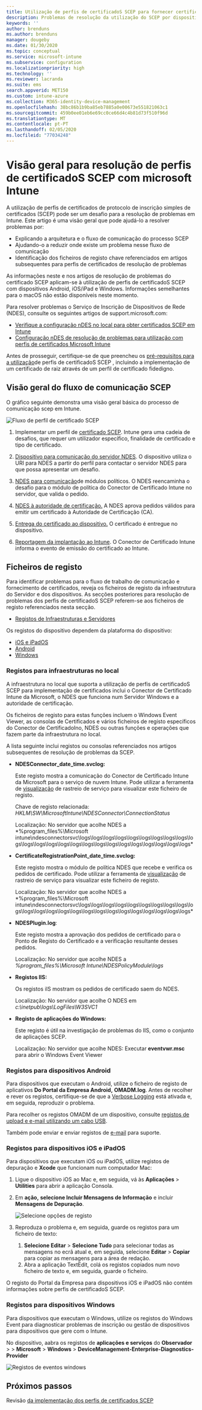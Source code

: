 ```yaml
---
title: Utilização de perfis de certificadoS SCEP para fornecer certificados com microsoft Intune / Microsoft Docs
description: Problemas de resolução da utilização do SCEP por dispositivos para solicitar certificados de utilização com o Intune, incluindo a comunicação de dispositivos para NDES, NDES para as autoridades de certificação, e do Conector de Certificado Intune para o serviço Intune.
keywords: ''
author: brenduns
ms.author: brenduns
manager: dougeby
ms.date: 01/30/2020
ms.topic: conceptual
ms.service: microsoft-intune
ms.subservice: configuration
ms.localizationpriority: high
ms.technology: ''
ms.reviewer: lacranda
ms.suite: ems
search.appverid: MET150
ms.custom: intune-azure
ms.collection: M365-identity-device-management
ms.openlocfilehash: 38bc86b1b9ba85eb7885a0e00673e551821063c1
ms.sourcegitcommit: 459b0ee01eb6e69cc0ce66d4c4b81d73f510f96d
ms.translationtype: MT
ms.contentlocale: pt-PT
ms.lasthandoff: 02/05/2020
ms.locfileid: "77034248"
---
```

# <a name="overview-for-troubleshooting-scep-certificate-profiles-with-microsoft-intune"></a>Visão geral para resolução de perfis de certificadoS SCEP com microsoft Intune

A utilização de perfis de certificados de protocolo de inscrição simples de certificados (SCEP) pode ser um desafio para a resolução de problemas em Intune. Este artigo é uma visão geral que pode ajudá-lo a resolver problemas por:

- Explicando a arquitetura e o fluxo de comunicação do processo SCEP
- Ajudando-o a reduzir onde existe um problema nesse fluxo de comunicação
- Identificação dos ficheiros de registo chave referenciados em artigos subsequentes para perfis de certificados de resolução de problemas

As informações neste e nos artigos de resolução de problemas do certificado SCEP aplicam-se à utilização de perfis de certificadoS SCEP com dispositivos Android, iOS/iPad e Windows. Informações semelhantes para o macOS não estão disponíveis neste momento.

Para resolver problemas o Serviço de Inscrição de Dispositivos de Rede (NDES), consulte os seguintes artigos de support.microsoft.com:

- [Verifique a configuração nDES no local para obter certificados SCEP em Intune](https://support.microsoft.com/help/4490130/ndes-configuration-on-premises-for-scep-certificates-in-intune)
- [Configuração nDES de resolução de problemas para utilização com perfis de certificados Microsoft Intune]( https://support.microsoft.com/help/4459540/troubleshoot-ndes-configuration-for-use-with-intune)

Antes de prosseguir, certifique-se de que preencheu os [pré-requisitos para a utilização](certificates-scep-configure.md#prerequisites-for-using-scep-for-certificates)de perfis de certificadoS SCEP , incluindo a implementação de um certificado de raiz através de um perfil de certificado fidedigno.

## <a name="scep-communication-flow-overview"></a>Visão geral do fluxo de comunicação SCEP

O gráfico seguinte demonstra uma visão geral básica do processo de comunicação scep em Intune.

![Fluxo de perfil de certificado SCEP](../protect/media/troubleshoot-scep-certificate-profiles/scep-certificate-profile-flow.png)

1. Implementar um perfil de [certificado SCEP](troubleshoot-scep-certificate-profile-deployment.md). Intune gera uma cadeia de desafios, que requer um utilizador específico, finalidade de certificado e tipo de certificado.

2. [Dispositivo para comunicação do servidor NDES](troubleshoot-scep-certificate-device-to-ndes.md). O dispositivo utiliza o URI para NDES a partir do perfil para contactar o servidor NDES para que possa apresentar um desafio.

3. [NDES para comunicação](troubleshoot-scep-certificate-ndes-policy-module.md)de módulos políticos. O NDES reencaminha o desafio para o módulo de política do Conector de Certificado Intune no servidor, que valida o pedido.

4. [NDES à autoridade de certificação.](troubleshoot-scep-certificate-ndes-policy-module.md) A NDES aprova pedidos válidos para emitir um certificado à Autoridade de Certificação (CA).

5. [Entrega do certificado ao dispositivo.](troubleshoot-scep-certificate-delivery.md) O certificado é entregue no dispositivo.

6. [Reportagem da implantação ao Intune](troubleshoot-scep-certificate-reporting.md). O Conector de Certificado Intune informa o evento de emissão do certificado ao Intune.

## <a name="log-files"></a>Ficheiros de registo

Para identificar problemas para o fluxo de trabalho de comunicação e fornecimento de certificados, reveja os ficheiros de registo da infraestrutura do Servidor e dos dispositivos. As secções posteriores para resolução de problemas dos perfis de certificadoS SCEP referem-se aos ficheiros de registo referenciados nesta secção.

- [Registos de Infraestruturas e Servidores](#logs-for-on-premises-infrastructure)

Os registos do dispositivo dependem da plataforma do dispositivo:  

- [iOS e iPadOS](#logs-for-ios-and-ipados-devices)
- [Android](#logs-for-android-devices)
- [Windows](#logs-for-windows-devices)

### <a name="logs-for-on-premises-infrastructure"></a>Registos para infraestruturas no local
  
A infraestrutura no local que suporta a utilização de perfis de certificadoS SCEP para implementação de certificados inclui o Conector de Certificado Intune da Microsoft, o NDES que funciona num Servidor Windows e a autoridade de certificação.

Os ficheiros de registo para estas funções incluem o Windows Event Viewer, as consolas de Certificados e vários ficheiros de registo específicos do Conector de CertificadoIno, NDES ou outras funções e operações que fazem parte da infraestrutura no local.

A lista seguinte inclui registos ou consolas referenciados nos artigos subsequentes de resolução de problemas da SCEP. 

- **NDESConnector_date_time.svclog:**

  Este registo mostra a comunicação do Conector de Certificado Intune da Microsoft para o serviço de nuvem Intune. Pode utilizar a ferramenta de [visualização](https://docs.microsoft.com/dotnet/framework/wcf/service-trace-viewer-tool-svctraceviewer-exe) de rastreio de serviço para visualizar este ficheiro de registo.

  Chave de registo relacionada: *HKLM\SW\MicrosoftIntune\NDESConnector\ConnectionStatus*

  Localização: No servidor que acolhe NDES a *%program_files%\Microsoft intune\ndesconnectorsvc\logs\logs\logs\logs\logs\logs\logs\logs\logs\logs\logs\logs\logs\logs\logs\logs\logs\logs\logs\logs\logs\logs\logs\logs\*

- **CertificateRegistrationPoint_date_time.svclog:**

  Este registo mostra o módulo de política NDES que recebe e verifica os pedidos de certificado. Pode utilizar a ferramenta de [visualização](https://docs.microsoft.com/dotnet/framework/wcf/service-trace-viewer-tool-svctraceviewer-exe) de rastreio de serviço para visualizar este ficheiro de registo.

  Localização: No servidor que acolhe NDES a *%program_files%\Microsoft intune\ndesconnectorsvc\logs\logs\logs\logs\logs\logs\logs\logs\logs\logs\logs\logs\logs\logs\logs\logs\logs\logs\logs\logs\logs\logs\logs\logs\*

- **NDESPlugin.log**:

  Este registo mostra a aprovação dos pedidos de certificado para o Ponto de Registo do Certificado e a verificação resultante desses pedidos.

  Localização: No servidor que acolhe NDES a *%program_files%\Microsoft Intune\NDESPolicyModule\logs*

- **Registos IIS:**

  Os registos iIS mostram os pedidos de certificado saem do NDES.

  Localização: No servidor que acolhe O NDES em *c:\inetpub\logs\LogFiles\W3SVC1*

- **Registo de aplicações do Windows:**

  Este registo é útil na investigação de problemas do IIS, como o conjunto de aplicações SCEP.

  Localização: No servidor que acolhe NDES: Executar **eventvwr.msc** para abrir o Windows Event Viewer




### <a name="logs-for-android-devices"></a>Registos para dispositivos Android

Para dispositivos que executam o Android, utilize o ficheiro de registo de aplicativos **Do Portal da Empresa Android,** **OMADM.log**. Antes de recolher e rever os registos, certifique-se de que a [Verbose Logging](/intune-user-help/use-verbose-logging-to-help-your-it-administrator-fix-device-issues-android) está ativada e, em seguida, reproduzir o problema.

Para recolher os registos OMADM de um dispositivo, consulte [registos de upload e e-mail utilizando um cabo USB](/intune-user-help/send-logs-to-your-it-admin-using-cable-android).

Também pode enviar e enviar registos de [e-mail](/intune-user-help/send-logs-to-your-it-admin-by-email-android#upload-and-email-logs-from-microsoft-intune-app) para suporte.

### <a name="logs-for-ios-and-ipados-devices"></a>Registos para dispositivos iOS e iPadOS

Para dispositivos que executam iOS ou iPadOS, utilize registos de depuração e **Xcode** que funcionam num computador Mac:

1. Ligue o dispositivo iOS ao Mac e, em seguida, vá às **Aplicações** > **Utilities** para abrir a aplicação Consola. 

2. Em **ação,** **selecione Incluir Mensagens de Informação** e incluir **Mensagens de Depuração**.

   ![Selecione opções de registo](../protect/media/troubleshoot-scep-certificate-profiles/message-options.png)

3. Reproduza o problema e, em seguida, guarde os registos para um ficheiro de texto:
   1. **Selecione Editar** > **Selecione Tudo** para selecionar todas as mensagens no ecrã atual e, em seguida, selecione **Editar** > **Copiar** para copiar as mensagens para a área de redação. 
   2. Abra a aplicação TextEdit, colá os registos copiados num novo ficheiro de texto e, em seguida, guarde o ficheiro.


O registo do Portal da Empresa para dispositivos iOS e iPadOS não contém informações sobre perfis de certificadoS SCEP.

### <a name="logs-for-windows-devices"></a>Registos para dispositivos Windows

Para dispositivos que executam o Windows, utilize os registos do Windows Event para diagnosticar problemas de inscrição ou gestão de dispositivos para dispositivos que gere com o Intune.

No dispositivo, aabra os registos de **aplicações e serviços** do **Observador** >  > **Microsoft** > **Windows** > **DeviceManagement-Enterprise-Diagnostics-Provider**

![Registos de eventos windows](../protect/media/troubleshoot-scep-certificate-profiles/windows-event-log.png)

## <a name="next-steps"></a>Próximos passos

Revisão [da implementação dos perfis de certificados SCEP](troubleshoot-scep-certificate-profile-deployment.md) 
